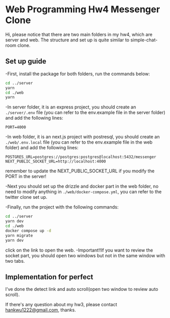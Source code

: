 # Web Programming Hw4 Messenger Clone
Hi, please notice that there are two main folders in my hw4, which are server and web. The structure and set up is quite similar to simple-chat-room clone.

## Set up guide
-First, install the package for both folders, run the commands below:
```bash
cd ../server
yarn
cd ./web
yarn
```

-In server folder, it is an express project, you should create an `./server/.env` file (you can refer to the env.example file in the server folder) and add the following lines:
```text
PORT=4000
```
-In web folder, it is an next.js project with postresql, you should create an `./web/.env.local` file (you can refer to the env.example file in the web folder) and add the following lines:
```text
POSTGRES_URL=postgres://postgres:postgres@localhost:5432/messenger
NEXT_PUBLIC_SOCKET_URL=http://localhost:4000
```
remember to update the NEXT_PUBLIC_SOCKET_URL if you modify the PORT in the server!

-Next you should set up the drizzle and docker part in the web folder, no need to modify anything in  `./web/docker-compose.yml`, you can refer to the twitter clone set up.

-Finally, run the project with the following commands:
```bash
cd ../server
yarn dev
cd ./web
docker compose up -d
yarn migrate
yarn dev
```
click on the link to open the web.
-Important!!If you want to review the socket part, you should open two windows but not in the same window with two tabs. 



## Implementation for perfect
I've done the detect link and auto scroll(open two window to review auto scroll). 
  
If there's any question about my hw3, please contact hankwu1222@gmail.com, thanks.
